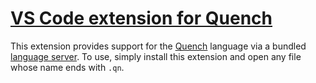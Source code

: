 # [VS Code extension for Quench][marketplace]

This extension provides support for the [Quench][] language via a bundled
[language server][lsp]. To use, simply install this extension and open any file
whose name ends with `.qn`.

[lsp]: https://microsoft.github.io/language-server-protocol/
[marketplace]: https://marketplace.visualstudio.com/items?itemName=quench.quench
[node]: https://github.com/nvm-sh/nvm#install--update-script
[quench]: https://github.com/quench-lang/quench
[vs code]: https://code.visualstudio.com/download

